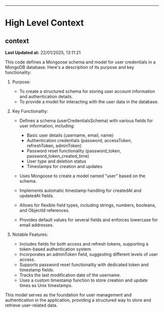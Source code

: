 

---
# High Level Context
## context
**Last Updated at:** 22/01/2025, 13:11:21

This code defines a Mongoose schema and model for user credentials in a MongoDB database. Here's a description of its purpose and key functionality:

1. Purpose:
   - To create a structured schema for storing user account information and authentication details.
   - To provide a model for interacting with the user data in the database.

2. Key Functionality:
   - Defines a schema (userCredentialsSchema) with various fields for user information, including:
     - Basic user details (username, email, name)
     - Authentication credentials (password, accessToken, refreshToken, adminToken)
     - Password reset functionality (password_token, password_token_created_time)
     - User type and deletion status
     - Timestamps for creation and updates

   - Uses Mongoose to create a model named "user" based on the schema.
   - Implements automatic timestamp handling for createdAt and updatedAt fields.
   - Allows for flexible field types, including strings, numbers, booleans, and ObjectId references.
   - Provides default values for several fields and enforces lowercase for email addresses.

3. Notable Features:
   - Includes fields for both access and refresh tokens, supporting a token-based authentication system.
   - Incorporates an adminToken field, suggesting different levels of user access.
   - Supports password reset functionality with dedicated token and timestamp fields.
   - Tracks the last modification date of the username.
   - Uses a custom timestamp function to store creation and update times as Unix timestamps.

This model serves as the foundation for user management and authentication in the application, providing a structured way to store and retrieve user-related data.
